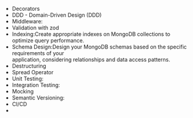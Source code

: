 - Decorators
- DDD - Domain-Driven Design (DDD)
- Middleware:
- Validation with zod
- Indexing:Create appropriate indexes on MongoDB collections to optimize query performance.
- Schema Design:Design your MongoDB schemas based on the specific requirements of your  
  application, considering relationships and data access patterns.
- Destructuring 
- Spread Operator
- Unit Testing:
- Integration Testing:
- Mocking 
- Semantic Versioning:
- CI/CD
-



